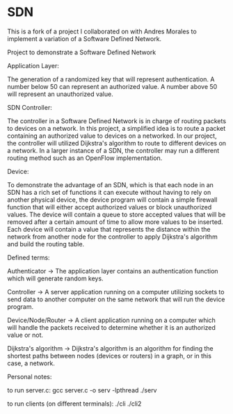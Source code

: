 # SDN

This is a fork of a project I collaborated on with Andres Morales to implement a variation of a Software Defined Network.


Project to demonstrate a Software Defined Network

Application Layer:

The generation of a randomized key that will represent authentication. A number below 50 can represent an authorized value. A number above 50 will represent an unauthorized value.

SDN Controller:


The controller in a Software Defined Network is in charge of routing packets to devices on a network. In this project, a simplified idea is to route a packet containing an authorized value to devices on a networked. In our project, the controller will utilized Dijkstra's algorithm to route to different devices on a network. In a larger instance of a SDN, the controller may run a different routing method such as an OpenFlow implementation.


Device:

To demonstrate the advantage of an SDN, which is that each node in an SDN has a rich set of functions it can execute without having to rely on another physical device, the device program will contain a simple firewall function that will either accept authorized values or block unauthorized values. The device will contain a queue to store accepted values that will be removed after a certain amount of time to allow more values to be inserted. Each device will contain a value that represents the distance within the network from another node for the controller to apply Dijkstra's algorithm and build the routing table.


Defined terms:

Authenticator ->  The application layer contains an authentication function which will generate random keys.

Controller -> A server application running on a computer utilizing sockets to send data to another computer on the same network that will run the device program.

Device/Node/Router -> A client application running on a computer which will handle the packets received to determine whether it is an authorized value or not.

Dijkstra's algorithm -> Dijkstra's algorithm is an algorithm for finding the shortest paths between nodes (devices or routers) in a graph, or in this case, a network.


Personal notes:

to run server.c:
gcc server.c -o serv -lpthread
./serv


to run clients (on different terminals):
./cli
./cli2

